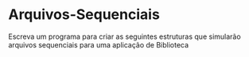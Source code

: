 # Arquivos-Sequenciais
 Escreva um programa para criar as seguintes estruturas que simularão arquivos sequenciais para uma aplicação de Biblioteca
